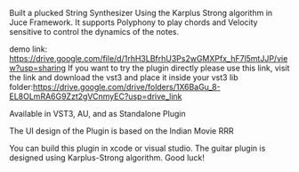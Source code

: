 

Built a plucked String Synthesizer Using the Karplus Strong algorithm in Juce Framework. It supports Polyphony to play chords and Velocity sensitive to control the dynamics of the notes. 

demo link: https://drive.google.com/file/d/1rhH3LBfrhU3Ps2wGMXPfx_hF7l5mtJJP/view?usp=sharing
If you want to try the plugin directly please use this link, visit the link and download the vst3 and place it inside your vst3 lib folder:https://drive.google.com/drive/folders/1X6BaGu_8-EL8OLmRA6G9Zzt2gVCnmyEC?usp=drive_link


Available in VST3, AU, and as Standalone Plugin

The UI design of the Plugin is based on the Indian Movie RRR

You can build this plugin in xcode or visual studio.
The guitar plugin is designed using Karplus-Strong algorithm.
Good luck!
